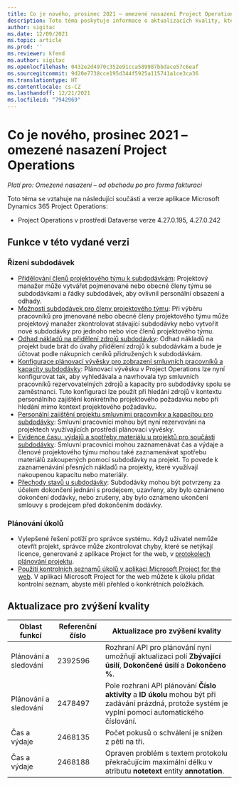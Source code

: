 ```yaml
---
title: Co je nového, prosinec 2021 – omezené nasazení Project Operations
description: Toto téma poskytuje informace o aktualizacích kvality, které jsou k dispozici ve verzi Project Operations z prosince 2021 pro omezené nasazení.
author: sigitac
ms.date: 12/09/2021
ms.topic: article
ms.prod: ''
ms.reviewer: kfend
ms.author: sigitac
ms.openlocfilehash: 0432e2d4970c352e91cca589987bbdace57c6eaf
ms.sourcegitcommit: 9d20e7738cce195d344f5925a115741a1ce3ca36
ms.translationtype: HT
ms.contentlocale: cs-CZ
ms.lasthandoff: 12/21/2021
ms.locfileid: "7942969"
---
```

# <a name="whats-new-december-2021---project-operations-lite-deployment"></a>Co je nového, prosinec 2021 – omezené nasazení Project Operations

_Platí pro: Omezené nasazení – od obchodu po pro forma fakturaci_

Toto téma se vztahuje na následující součásti a verze aplikace Microsoft Dynamics 365 Project Operations:

- Project Operations v prostředí Dataverse verze 4.27.0.195, 4.27.0.242


## <a name="features-included-in-this-release"></a>Funkce v této vydané verzi

### <a name="subcontract-management"></a>Řízení subdodávek 

- [Přidělování členů projektového týmu k subdodávkám](../subcontracting/subcontracting-project-team-members.md): Projektový manažer může vytvářet pojmenované nebo obecné členy týmu se subdodávkami a řádky subdodávek, aby ovlivnil personální obsazení a odhady.
- [Možnosti subdodávek pro členy projektového týmu](../subcontracting/subcon-options.md): Při výběru pracovníků pro jmenované nebo obecné členy projektového týmu může projektový manažer zkontrolovat stávající subdodávky nebo vytvořit nové subdodávky pro jednoho nebo více členů projektového týmu. 
- [Odhad nákladů na přidělení zdrojů subdodávky](../subcontracting/costing-subcon-ra.md): Odhad nákladů na projekt bude brát do úvahy přidělení zdrojů k subdodávkám a bude je účtovat podle nákupních ceníků přidružených k subdodávkám. 
- [Konfigurace plánovací vývěsky pro zobrazení smluvních pracovníků a kapacity subdodávky](../subcontracting/configure-sb-subcon.md): Plánovací vývěsku v Project Operations lze nyní konfigurovat tak, aby vyhledávala a navrhovala typ smluvních pracovníků rezervovatelných zdrojů a kapacity pro subdodávky spolu se zaměstnanci. Tuto konfiguraci lze použít při hledání zdrojů v kontextu personálního zajištění konkrétního projektového požadavku nebo při hledání mimo kontext projektového požadavku.
- [Personální zajištění projektu smluvními pracovníky a kapacitou pro subdodávky](../subcontracting/staffing-cw.md): Smluvní pracovníci mohou být nyní rezervováni na projektech využívajících prostředí plánovací vývěsky.
- [Evidence času, výdajů a spotřeby materiálu u projektů pro součásti subdodávky](../subcontracting/recording-subcon-actuals.md): Smluvní pracovníci mohou zaznamenávat čas a výdaje a členové projektového týmu mohou také zaznamenávat spotřebu materiálů zakoupených pomocí subdodávky na projekt. To povede k zaznamenávání přesných nákladů na projekty, které využívají nakoupenou kapacitu nebo materiály.
- [Přechody stavů u subdodávky](../subcontracting/subcon-states.md): Subdodávky mohou být potvrzeny za účelem dokončení jednání s prodejcem, uzavřeny, aby bylo oznámeno dokončení dodávky, nebo zrušeny, aby bylo oznámeno ukončení smlouvy s prodejcem před dokončením dodávky.

### <a name="task-planning"></a>Plánování úkolů
- Vylepšené řešení potíží pro správce systému. Když uživatel nemůže otevřít projekt, správce může zkontrolovat chyby, které se netýkají licence, generované z aplikace Project for the web, v [protokolech plánování projektu](../../project-management/schedule-api-logs.md).
- [Použití kontrolních seznamů úkolů v aplikaci Microsoft Project for the web](https://support.microsoft.com/en-us/office/use-task-checklists-in-microsoft-project-for-the-web-c69bcf73-5c75-4ad3-9893-6d6f92360e9c). V aplikaci Microsoft Project for the web můžete k úkolu přidat kontrolní seznam, abyste měli přehled o konkrétních položkách.

## <a name="quality-updates"></a>Aktualizace pro zvýšení kvality

| **Oblast funkcí** | **Referenční číslo** | **Aktualizace pro zvýšení kvality** |
| --- | --- | --- |
| Plánování a sledování | 2392596 | Rozhraní API pro plánování nyní umožňují aktualizaci polí **Zbývající úsilí**, **Dokončené úsilí** a **Dokončeno %**. |
| Plánování a sledování | 2478497 | Pole rozhraní API plánování **Číslo aktivity** a **ID úkolu** mohou být při zadávání prázdná, protože systém je vyplní pomocí automatického číslování.|
| Čas a výdaje | 2468135 | Počet pokusů o schválení je snížen z pěti na tři. |
| Čas a výdaje | 2468188 | Opraven problém s textem protokolu překračujícím maximální délku v atributu **notetext** entity **annotation**. |
